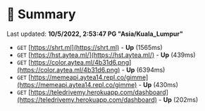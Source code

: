 # 📖 Summary
Last updated: **10/5/2022, 2:53:47 PG "Asia/Kuala_Lumpur"**

- `GET` [https://shrt.ml](https://shrt.ml) - **Up** (1565ms)
- `GET` [https://hst.aytea.ml/](https://hst.aytea.ml/) - **Up** (439ms)
- `GET` [https://color.aytea.ml/4b31d6.png](https://color.aytea.ml/4b31d6.png) - **Up** (6394ms)
- `GET` [https://memeapi.aytea14.repl.co/gimme](https://memeapi.aytea14.repl.co/gimme) - **Up** (430ms)
- `GET` [https://teledrivemy.herokuapp.com/dashboard](https://teledrivemy.herokuapp.com/dashboard) - **Up** (202ms)
